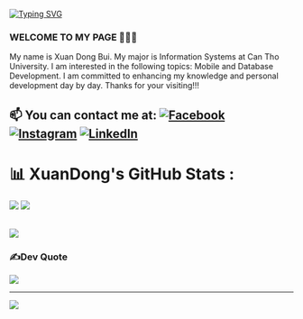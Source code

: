 <a href="https://git.io/typing-svg"><img src="https://readme-typing-svg.herokuapp.com?font=Fira+Code&weight=700&size=50&duration=3500&pause=1000&center=true&vCenter=true&random=false&width=1080&height=100&lines=Hi+Visitor!!!+%F0%9F%91%8B;I+am+XuanDongDev%F0%9F%A7%91%E2%80%8D%F0%9F%92%BB" alt="Typing SVG" /></a>

### WELCOME TO MY PAGE 👋👋👋
My name is Xuan Dong Bui. My major is Information Systems at Can Tho University. I am interested in the following topics: Mobile and Database Development. I am committed to enhancing my knowledge and personal development day by day. Thanks for your visiting!!!<br>
## 📫 You can contact me at: [![Facebook](https://img.shields.io/badge/Facebook-%231877F2.svg?logo=Facebook&logoColor=white)](https://facebook.com/nauXgnoD.Y) [![Instagram](https://img.shields.io/badge/Instagram-%23E4405F.svg?logo=Instagram&logoColor=white)](https://instagram.com/__xuandong) [![LinkedIn](https://img.shields.io/badge/LinkedIn-%230077B5.svg?logo=linkedin&logoColor=white)](https://linkedin.com/in/xuandongdev) 




# 📊 XuanDong's GitHub Stats :
<p>
<img src="https://github-readme-stats.vercel.app/api?username=XuanDongDev&theme=midnight-purple&hide_border=false&include_all_commits=false&count_private=false">
<img src="https://github-readme-streak-stats.herokuapp.com/?user=XuanDongDev&theme=midnight-purple&hide_border=false">
</p></br><img src="https://github-readme-stats.vercel.app/api/top-langs/?username=XuanDongDev&theme=midnight-purple&hide_border=false&include_all_commits=false&count_private=false&layout=compact">

### ✍️Dev Quote
![](https://quotes-github-readme.vercel.app/api?type=horizontal&theme=radical)

---
[![](https://visitcount.itsvg.in/api?id=XuanDongDev&icon=0&color=0)](https://visitcount.itsvg.in)
